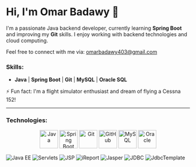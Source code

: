 # Hi, I'm Omar Badawy 👋

I'm a passionate Java backend developer, currently learning **Spring Boot** and improving my **Git** skills. I enjoy working with backend technologies and cloud computing.

Feel free to connect with me via: omarbadawy403@gmail.com

### Skills:
- **Java** | **Spring Boot** | **Git** | **MySQL** | **Oracle SQL**

⚡ Fun fact: I'm a flight simulator enthusiast and dream of flying a Cessna 152!

---

### Technologies:

<p align="center">
  <img src="https://cdn.jsdelivr.net/gh/devicons/devicon/icons/java/java-original.svg" alt="Java" width="50" height="50" />
  <img src="https://cdn.jsdelivr.net/gh/devicons/devicon/icons/spring/spring-original.svg" alt="Spring Boot" width="50" height="50" />
  <img src="https://cdn.jsdelivr.net/gh/devicons/devicon/icons/git/git-original.svg" alt="Git" width="50" height="50" />
  <img src="https://cdn.jsdelivr.net/gh/devicons/devicon/icons/github/github-original.svg" alt="GitHub" width="50" height="50" />
  <img src="https://cdn.jsdelivr.net/gh/devicons/devicon/icons/mysql/mysql-original.svg" alt="MySQL" width="50" height="50" />
  <img src="https://cdn.jsdelivr.net/gh/devicons/devicon/icons/oracle/oracle-original.svg" alt="Oracle" width="50" height="50" />
</p>

![Java EE](https://img.shields.io/badge/Java%20EE-007396?style=for-the-badge&logo=java&logoColor=white) 
![Servlets](https://img.shields.io/badge/Servlets-007396?style=for-the-badge&logo=java&logoColor=white) 
![JSP](https://img.shields.io/badge/JSP-007396?style=for-the-badge&logo=java&logoColor=white) 
![iReport](https://img.shields.io/badge/iReport-4171b2?style=for-the-badge&logo=apache&logoColor=white) 
![Jasper](https://img.shields.io/badge/Jasper-4171b2?style=for-the-badge&logo=apache&logoColor=white) 
![JDBC](https://img.shields.io/badge/JDBC-4479A1?style=for-the-badge&logo=java&logoColor=white) 
![JdbcTemplate](https://img.shields.io/badge/JdbcTemplate-4479A1?style=for-the-badge&logo=java&logoColor=white)
